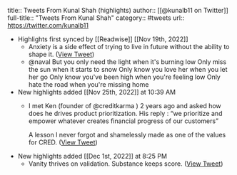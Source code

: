 title:: Tweets From Kunal Shah (highlights)
author:: [[@kunalb11 on Twitter]]
full-title:: "Tweets From Kunal Shah"
category:: #tweets
url:: https://twitter.com/kunalb11

- Highlights first synced by [[Readwise]] [[Nov 19th, 2022]]
	- Anxiety is a side effect of trying to live in future without the ability to shape it. ([View Tweet](https://twitter.com/kunalb11/status/1443150130740228096))
	- @naval But you only need the light when it's burning low
	  Only miss the sun when it starts to snow
	  Only know you love her when you let her go
	  Only know you've been high when you're feeling low
	  Only hate the road when you're missing home
- New highlights added [[Nov 25th, 2022]] at 10:39 AM
	- I met Ken (founder of @creditkarma ) 2 years ago and asked how does he drives product prioritization. His reply : “we prioritize and empower whatever creates financial progress of our customers” 
	  
	  A lesson I never forgot and shamelessly made as one of the values for CRED. ([View Tweet](https://twitter.com/kunalb11/status/1232273928770310151))
- New highlights added [[Dec 1st, 2022]] at 8:25 PM
	- Vanity thrives on validation. 
	  Substance keeps score. ([View Tweet](https://twitter.com/kunalb11/status/1597965055462887424))